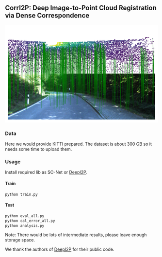 ## CorrI2P: Deep Image-to-Point Cloud Registration via Dense Correspondence  
![Correspondence](pic/correspondence_ours.png)  
  
### Data  
Here we would provide KITTI prepared.
The dataset is about 300 GB so it needs some time to upload them.
  
  
### Usage
Install required lib as SO-Net or [DeepI2P](https://github.com/lijx10/DeepI2P/tree/main/models/index_max_ext).
#### Train
```
python train.py
```
#### Test
```
python eval_all.py
python cal_error_all.py
python analysis.py
```
Note: There would be lots of intermediate results, please leave enough storage space.  
  
We thank the authors of [DeepI2P](https://github.com/lijx10/DeepI2P) for their public code.
